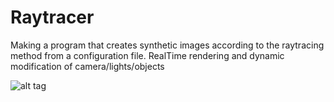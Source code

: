 # Raytracer
Making a program that creates synthetic images according to the raytracing method from a configuration file. RealTime rendering and dynamic modification of camera/lights/objects

![alt tag](https://raw.githubusercontent.com/usernameHed/Raytracer/master/Raytracer.gif)